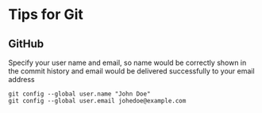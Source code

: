 Tips for Git
============

GitHub
------

Specify your user name and email, so name would be correctly shown in the commit history and email would be delivered successfully to your email address

```
git config --global user.name "John Doe"
git config --global user.email johedoe@example.com
```